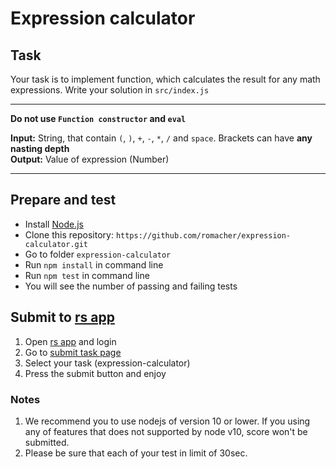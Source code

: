 # Expression calculator

## Task

Your task is to implement function, which calculates the result for any math expressions.
Write your solution in `src/index.js`

---

**Do not use `Function constructor` and `eval`**   

**Input:** String, that contain `(`, `)`, `+`, `-`, `*`, `/` and `space`. Brackets can have **any nasting depth**   
**Output:** Value of expression (Number)

---

## Prepare and test

- Install [Node.js](https://nodejs.org/en/)
- Clone this repository: `https://github.com/romacher/expression-calculator.git`
- Go to folder `expression-calculator`
- Run `npm install` in command line
- Run `npm test` in command line
- You will see the number of passing and failing tests

## Submit to [rs app](https://app.rs.school)
1. Open [rs app](https://app.rs.school) and login
2. Go to [submit task page](https://app.rs.school/course/submit-task?course=rs-2019-q3)
3. Select your task (expression-calculator)
4. Press the submit button and enjoy

### Notes
1. We recommend you to use nodejs of version 10 or lower. If you using any of features that does not supported by node v10, score won't be submitted.
2. Please be sure that each of your test in limit of 30sec.
